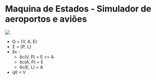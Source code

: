 # Maquina de Estados - Simulador de aeroportos e aviões

![](/images/2019/03/diagrama.jpg)

* Q = {V, A, E}
* Σ = {P, L}
* δc :
  - δc(V, P) = E <> A
  - δc(A, P) = E
  - δc(E, L) = A
* q0 = V
